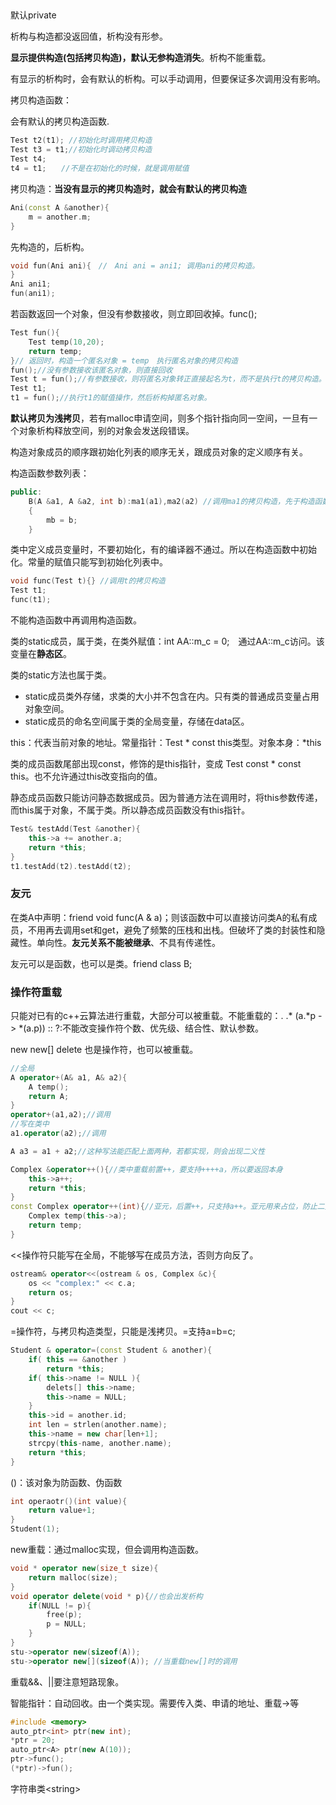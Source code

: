 ## 

默认private

析构与构造都没返回值，析构没有形参。

**显示提供构造(包括拷贝构造)，默认无参构造消失**。析构不能重载。

有显示的析构时，会有默认的析构。可以手动调用，但要保证多次调用没有影响。

拷贝构造函数：

会有默认的拷贝构造函数.

```c++
Test t2(t1); //初始化时调用拷贝构造
Test t3 = t1;//初始化时调动拷贝构造
Test t4;　　
t4 = t1;　　//不是在初始化的时候，就是调用赋值
```

拷贝构造：**当没有显示的拷贝构造时，就会有默认的拷贝构造**

```c++
Ani(const A &another){
    m = another.m;
}
```

先构造的，后析构。

```c++
void fun(Ani ani){　//　Ani ani = ani1; 调用ani的拷贝构造。
}
Ani ani1;
fun(ani1);
```

若函数返回一个对象，但没有参数接收，则立即回收掉。func();

```c++
Test fun(){
    Test temp(10,20);
    return temp;
}// 返回时，构造一个匿名对象 = temp　执行匿名对象的拷贝构造
fun();//没有参数接收该匿名对象，则直接回收
Test t = fun();//有参数接收，则将匿名对象转正直接起名为t，而不是执行t的拷贝构造。并没有再次拷贝。
Test t1;
t1 = fun();//执行t1的赋值操作，然后析构掉匿名对象。
```

**默认拷贝为浅拷贝**，若有malloc申请空间，则多个指针指向同一空间，一旦有一个对象析构释放空间，别的对象会发送段错误。

构造对象成员的顺序跟初始化列表的顺序无关，跟成员对象的定义顺序有关。

构造函数参数列表：

```c++
public:
	B(A &a1, A &a2, int b):ma1(a1),ma2(a2) //调用ma1的拷贝构造，先于构造函数执行
    {
        mb = b;
    }
```

类中定义成员变量时，不要初始化，有的编译器不通过。所以在构造函数中初始化。常量的赋值只能写到初始化列表中。

```c++
void func(Test t){} //调用t的拷贝构造
Test t1;
func(t1);
```

不能构造函数中再调用构造函数。

类的static成员，属于类，在类外赋值：int AA::m_c = 0;　通过AA::m_c访问。该变量在**静态区**。

类的static方法也属于类。

- static成员类外存储，求类的大小并不包含在内。只有类的普通成员变量占用对象空间。
- static成员的命名空间属于类的全局变量，存储在data区。



this：代表当前对象的地址。常量指针：Test * const this类型。对象本身：*this

类的成员函数尾部出现const，修饰的是this指针，变成 Test const * const this。也不允许通过this改变指向的值。

静态成员函数只能访问静态数据成员。因为普通方法在调用时，将this参数传递，而this属于对象，不属于类。所以静态成员函数没有this指针。

```c++
Test& testAdd(Test &another){
    this->a += another.a;
    return *this;
}
t1.testAdd(t2).testAdd(t2);
```



### 友元

在类A中声明：friend void func(A & a)；则该函数中可以直接访问类A的私有成员，不用再去调用set和get，避免了频繁的压栈和出栈。但破坏了类的封装性和隐藏性。单向性。**友元关系不能被继承**、不具有传递性。

友元可以是函数，也可以是类。friend class B;



### 操作符重载

只能对已有的c++云算法进行重载，大部分可以被重载。不能重载的：. .* (a.*p -> *(a.p)) :: ?:不能改变操作符个数、优先级、结合性、默认参数。

new new[] delete 也是操作符，也可以被重载。

```c++
//全局
A operator+(A& a1, A& a2){
    A temp();
    return A;
}
operator+(a1,a2);//调用
//写在类中
a1.operator(a2);//调用

A a3 = a1 + a2;//这种写法能匹配上面两种，若都实现，则会出现二义性
```

```c++
Complex &operator++(){//类中重载前置++，要支持++++a，所以要返回本身
    this->a++;
    return *this;
}
const Complex operator++(int){//亚元，后置++，只支持a++。亚元用来占位，防止二义性。
    Complex temp(this->a);
    return temp;
}
```

<<操作符只能写在全局，不能够写在成员方法，否则方向反了。

```c++
ostream& operator<<(ostream & os, Complex &c){
    os << "complex:" << c.a;
    return os;
}
cout << c;
```

=操作符，与拷贝构造类型，只能是浅拷贝。=支持a=b=c;

```c++
Student & operator=(const Student & another){
    if( this == &another )
        return *this;
    if( this->name != NULL ){
        delets[] this->name;
        this->name = NULL;
    }
    this->id = another.id;
    int len = strlen(another.name);
    this->name = new char[len+1];
    strcpy(this-name, another.name);
    return *this;
}
```

()：该对象为防函数、伪函数

```c++
int operaotr()(int value){
    return value+1;
}
Student(1);
```

new重载：通过malloc实现，但会调用构造函数。 

```c++
void * operator new(size_t size){
    return malloc(size);
}
void operator delete(void * p){//也会出发析构
    if(NULL != p){
        free(p);
        p = NULL;
    }
}
stu->operator new(sizeof(A));
stu->operator new[](sizeof(A)); //当重载new[]时的调用
```

重载&&、||要注意短路现象。

智能指针：自动回收。由一个类实现。需要传入类、申请的地址、重载->等

```c++
#include <memory>
auto_ptr<int> ptr(new int);
*ptr = 20;
auto_ptr<A> ptr(new A(10));
ptr->func();
(*ptr)->fun();
```

字符串类\<string>

